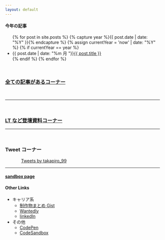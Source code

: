 ```yaml
---
layout: default
---
```


#### 今年の記事

<ul>
<!-- {\% for post in site.posts reversed %} -->
{% for post in site.posts %}
    {% capture year %}{{ post.date | date: "%Y" }}{% endcapture %}
    {% assign currentYear = 'now' | date: "%Y" %}
    {% if currentYear == year %}
      <li>{{ post.date | date: "%m 月 "}}<a href="{{ post.url }}">{{ post.title }}</a></li>
    {% endif %}
{% endfor %}
</ul>

<br/>

### [全ての記事があるコーナー](/activities)

<br/>

---

<br/>

### [LT など登壇資料コーナー](/slides)

---

<br/>

### Tweet コーナー

<div style="max-width:400px;margin:0 auto">
  <a class="twitter-timeline" data-height="600" data-theme="light" href="https://twitter.com/takapiro_99?ref_src=twsrc%5Etfw">Tweets by takapiro_99</a>
  <script async src="https://platform.twitter.com/widgets.js" charset="utf-8"></script>
</div>

---

#### [sandbox page](/sandbox)

#### Other Links

- キャリア系
  - [制作物まとめ Gist](https://gist.github.com/takapiro99/5598b0f5c730e47d4b58c64c12011297)
  - [Wantedly](https://www.wantedly.com/id/takapiro99)
  - [linkedIn](https://www.linkedin.com/in/takapiro99/)
- その他
  - [CodePen](https://codepen.io/takapiro99)
  - [CodeSandbox](https://codesandbox.io/u/takapiro99)
